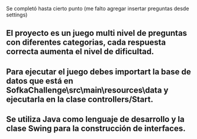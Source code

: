 Se completó hasta cierto punto (me falto agregar insertar preguntas desde settings)

El proyecto es un juego multi nivel de preguntas con diferentes categorias, 
cada respuesta correcta aumenta el nivel de dificultad.
--------------------------------------------------------------------------------------------------------
Para ejecutar el juego debes importart la base de datos que está en SofkaChallenge\src\main\resources\data
y ejecutarla en la clase controllers/Start.
--------------------------------------------------------------------------------------------------------
Se utiliza Java como lenguaje de desarrollo y la clase Swing para la construcción de interfaces. 
--------------------------------------------------------------------------------------------------------

